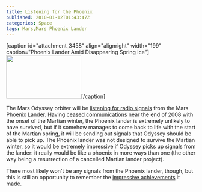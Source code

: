 ```yaml
---
title: Listening for the Phoenix
published: 2010-01-12T01:43:47Z
categories: Space
tags: Mars,Mars Phoenix Lander
---
```


[caption id="attachment_3458" align="alignright" width="199" caption="Phoenix Lander Amid Disappearing Spring Ice"]<a href="http://www.nasa.gov/mission_pages/phoenix/images/phoenix20100111.html"><img src="http://blog.chungyc.org/wp-content/uploads/2010/01/phoenix-199x115.jpg" alt="" title="Phoenix Lander Amid Disappearing Spring Ice" width="199" height="115" class="size-medium wp-image-3458" /></a>[/caption]

The Mars Odyssey orbiter will be <a href="http://jpl.nasa.gov/news/news.cfm?release=2010-008">listening for radio signals</a> from the Mars Phoenix Lander.  Having <a href="http://blog.chungyc.org/2008/11/a-farewell-to-phoenix/">ceased communications</a> near the end of 2008 with the onset of the Martian winter, the Phoenix lander is extremely unlikely to have survived, but if it somehow manages to come back to life with the start of the Martian spring, it will be sending out signals that Odyssey should be able to pick up.  The Phoenix lander was not designed to survive the Martian winter, so it would be extremely impressive if Odyssey picks up signals from the lander: it really would be like a phoenix in more ways than one (the other way being a resurrection of a cancelled Martian lander project).

There most likely won't be any signals from the Phoenix lander, though, but this is still an opportunity to remember the <a href="http://blog.chungyc.org/2008/11/a-farewell-to-phoenix/">impressive achievements</a> it made.

